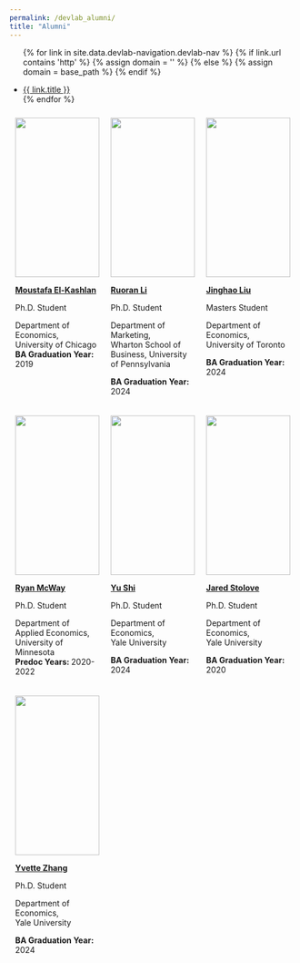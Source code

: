 ```yaml
---
permalink: /devlab_alumni/
title: "Alumni"
---
```


<style>
  .container {
    display: flex; /* Use flexbox */
    flex-wrap: wrap; /* Allow items to wrap onto multiple lines */
    justify-content: space-between; /* Distribute items evenly */
  }
  
  .item {
    width: calc(33.33% - 10px); /* Calculate width for 3 items with margin */
    margin: 5px; /* Add some margin for spacing */
    padding:5px;
    box-sizing: border-box; /* Include padding and border in the width */
  }

    .image-container {
    height: 280px; /* Set the desired height */
    overflow: hidden; /* Hide any overflowing content */
  }

  .image-container img {
    height: 100%; /* Set image height to 100% of parent container's height */
    width: auto; /* Let the width adjust automatically to maintain aspect ratio */
    display: block; /* Remove any extra space below image */
  }
</style>
<!-- =============================Dev Lab header Below========================== -->

<div class="masthead">
  <div class="masthead__inner-wrap">
    <div class="masthead__menu">
      <nav id="" class="greedy-nav">
        <!-- <button><div class="navicon"></div></button> -->
        <ul class="visible-links">
                
{% for link in site.data.devlab-navigation.devlab-nav %}
            {% if link.url contains 'http' %}
              {% assign domain = '' %}
              {% else %}
              {% assign domain = base_path %}
            {% endif %}
            <li class="masthead__menu-item"><a href="{{ domain }}{{ link.url }}">{{ link.title }}</a></li>
          {% endfor %}
        </ul>
        <ul class="hidden-links hidden"></ul>
      </nav>
    </div>
  </div>
</div>


<!-- =============================Dev Lab Content Below========================== -->
<!-- /////////////////////////container start-->
<!-- /////////////////////////container start-->
<div class="container">
<!-- /////////////////////////container start-->
<!-- /////////////////////////container start-->

<!-- /////////////////////////Item start -->
<div class="item">

<a href="#">

<div class="image-container"><img src='https://devecon.umich.edu/wp-content/uploads/2023/09/MoustafaPicDevEcon-2-e1696042175474.jpg'></div>

<strong>Moustafa El-Kashlan</strong><br>
</a>

Ph.D. Student<br>


Department of Economics,
<br>University of Chicago<br>
<strong>BA Graduation Year: </strong>2019

</div>
<!-- /////////////////////////Item end -->

<!-- /////////////////////////Item start -->
<div class="item">

<a href="#">

<div class="image-container"><img src='https://devecon.umich.edu/wp-content/uploads/2023/05/RuroranLiDevLab-e1683172076641.jpeg'></div>

<strong>Ruoran Li</strong><br>
</a>

Ph.D. Student<br>

Department of Marketing, <br>Wharton School of Business, University of Pennsylvania<br>

<strong>BA Graduation Year: </strong>2024

</div>
<!-- /////////////////////////Item end -->
<!-- /////////////////////////Item start -->
<div class="item">

<a href="#">

<div class="image-container"><img src='https://devecon.umich.edu/wp-content/uploads/2023/05/JinghaoLiuDevEcon-e1683911309229.jpg'></div>

<strong>Jinghao Liu</strong><br>
</a>

Masters Student<br>

Department of Economics, <br>University of Toronto<br>

<strong>BA Graduation Year: </strong>2024

</div>
<!-- /////////////////////////Item end -->

<!-- /////////////////////////Item start -->
<div class="item">

<a href="#">

<div class="image-container">
<img src='https://devecon.umich.edu/wp-content/uploads/2021/09/Ryan-McWay-2-e1632013751645.jpg'></div>

<strong>Ryan McWay</strong><br>
</a>


Ph.D. Student<br>

Department of Applied Economics,<br>
University of Minnesota<br>
<strong>Predoc Years: </strong>2020-2022

</div>
<!-- /////////////////////////Item end -->

<!-- /////////////////////////Item start -->
<div class="item">

<a href="#">

<div class="image-container">
<img src='https://devecon.umich.edu/wp-content/uploads/2023/01/YuShiDevEcon-scaled-e1674932042501.jpg'></div>

<strong>Yu Shi</strong><br>
</a>

Ph.D. Student<br>

Department of Economics, <br>Yale University<br>

<strong>BA Graduation Year: </strong>2024

</div>
<!-- /////////////////////////Item end -->

<!-- /////////////////////////Item start -->
<div class="item">

<a tagey="_blank" href="https://www.linkedin.com/in/jared-stolove-4477b427/" >

<div class="image-container">
<img src='https://devecon.umich.edu/wp-content/uploads/2023/06/JaredStoloveDevEcon-scaled-e1686080761725.jpg'></div>

<strong>Jared Stolove</strong><br>
</a>

Ph.D. Student<br>

Department of Economics, <br>Yale University<br>

<strong>BA Graduation Year: </strong>2020

</div>
<!-- /////////////////////////Item end -->
<!-- /////////////////////////Item start -->
<div class="item">

<a href="#">

<div class="image-container"><img src='https://devecon.umich.edu/wp-content/uploads/2023/05/YvetteZDevLab-e1683171618872.jpg'></div>

<strong>Yvette Zhang</strong><br>
</a>

Ph.D. Student<br>

Department of Economics, <br>Yale University<br>

<strong>BA Graduation Year: </strong>2024
<!-- /////////////////////////Item end -->
<!-- /////////////////////////container End-->
<!-- /////////////////////////container End-->
</div>
<!-- /////////////////////////container End-->
<!-- /////////////////////////container End-->


